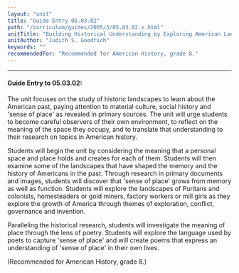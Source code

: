 ```yaml
---
layout: "unit"
title: "Guide Entry 05.03.02"
path: "/curriculum/guides/2005/3/05.03.02.x.html"
unitTitle: "Building Historical Understanding by Exploring American Landscapes"
unitAuthor: "Judith S. Goodrich"
keywords: ""
recommendedFor: "Recommended for American History, grade 8."
---
```

<body>
<hr/>
 <h4>
  Guide Entry to 05.03.02:
 </h4>
 <p>
  The unit focuses on the study of historic landscapes to learn about the American past, paying attention to material culture, social history and 'sense of place' as revealed in primary sources.  The unit will urge students to become careful observers of their own environment, to reflect on the meaning of the space they occupy, and to translate that understanding to their research on topics in American history.
 </p>
<p>
  Students will begin the unit by considering the meaning that a personal space and place holds and creates for each of them. Students will then examine some of the landscapes that have shaped the memory and the history of Americans in the past. Through research in primary documents and images, students will discover that 'sense of place' grows from memory as well as function. Students will explore the landscapes of Puritans and colonists, homesteaders or gold miners, factory workers or mill girls as they explore the growth of America through themes of exploration, conflict, governance and invention.
 </p>
<p>
  Paralleling the historical research, students will investigate the meaning of place through the lens of poetry. Students will explore the language used by poets to capture  'sense of place' and will create poems that express an understanding of 'sense of place' in their own lives.
 </p>
<p>
  (Recommended for American History, grade 8.)
 </p>

</body>